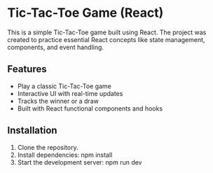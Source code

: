# Tic-Tac-Toe Game (React)

This is a simple Tic-Tac-Toe game built using React. The project was created to practice essential React concepts like state management, components, and event handling.

## Features
- Play a classic Tic-Tac-Toe game
- Interactive UI with real-time updates
- Tracks the winner or a draw
- Built with React functional components and hooks

## Installation

1. Clone the repository.
2. Install dependencies: npm install
3. Start the development server: npm run dev

